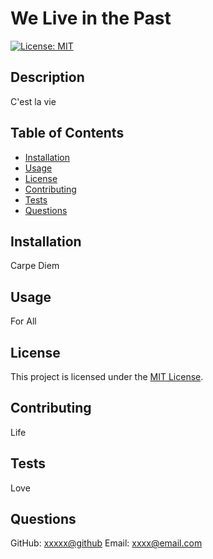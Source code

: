 # We Live in the Past
[![License: MIT](https://img.shields.io/badge/License-MIT-yellow.svg)](https://opensource.org/licenses/MIT)

## Description
C'est la vie

## Table of Contents
- [Installation](#installation)
- [Usage](#usage)
- [License](#license)
- [Contributing](#contributing)
- [Tests](#tests)
- [Questions](#questions)

## Installation
Carpe Diem

## Usage
For All

## License
This project is licensed under the [MIT License](https://opensource.org/licenses/MIT).

## Contributing
Life

## Tests
Love

## Questions
GitHub: [xxxxx@github](https://github.com/xxxxx@github)
Email: xxxx@email.com
